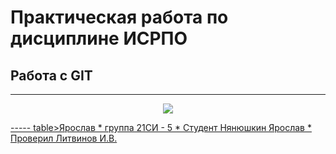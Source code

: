 # Практическая работа по дисциплине ИСРПО
## Работа с GIT
-----
<p align="center"><img src="https://i.ebayimg.com/images/g/4ysAAOSw2j9jZekG/s-l1200.webp" src = width="300"></p>
<p><a href="https://maze.toys/mazes/mini/daily/"></p>
-----
table><tr><td>Ярослав</td></tr></table>
* группа 21СИ - 5
* Студент Нянюшкин Ярослав 
* Проверил Литвинов И.В.
